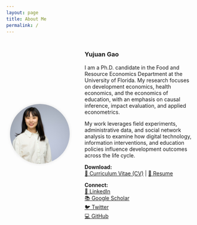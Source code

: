 ```yaml
---
layout: page
title: About Me
permalink: /
---
```


<div style="display: flex; align-items: center; flex-wrap: wrap; margin-top: 20px;">

  <div style="flex: 0 0 180px; text-align: center;">
    <img src="yujuangao.jpg" alt="Yujuan Gao" style="border-radius: 50%; width: 160px; height: 160px; object-fit: cover; box-shadow: 0 0 8px rgba(0,0,0,0.1);">
  </div>

  <div style="flex: 1; margin-left: 30px; min-width: 250px;">

  ### Yujuan Gao

  I am a Ph.D. candidate in the Food and Resource Economics Department at the University of Florida. My research focuses on development economics, health economics, and the economics of education, with an emphasis on causal inference, impact evaluation, and applied econometrics.

  My work leverages field experiments, administrative data, and social network analysis to examine how digital technology, information interventions, and education policies influence development outcomes across the life cycle.

  **Download:**  
  [📄 Curriculum Vitae (CV)](CV_Yujuan%20Gao.pdf) | [📑 Resume](Resume.pdf)

  **Connect:**  
  [🔗 LinkedIn](https://www.linkedin.com/in/yujuangao/)  
  [📚 Google Scholar](https://scholar.google.com/citations?user=YOUR_SCHOLAR_ID)  
  [🐦 Twitter](https://twitter.com/YOUR_TWITTER)  
  [💻 GitHub](https://github.com/yujuangao?tab=repositories)

  </div>

</div>
